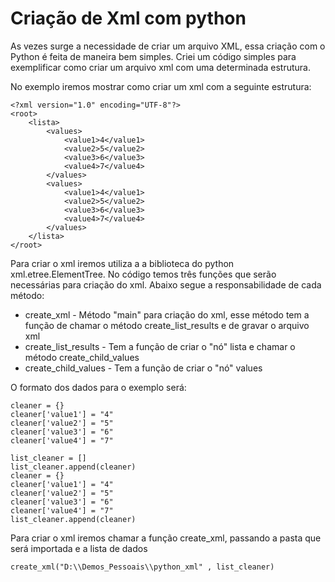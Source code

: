 
# Criação de Xml com python

As vezes surge a necessidade de criar um arquivo XML, essa criação com o Python é feita de maneira bem simples. Criei um código simples para exemplificar como criar um arquivo xml com uma determinada estrutura.

No exemplo iremos mostrar como criar um xml com a seguinte estrutura:

    <?xml version="1.0" encoding="UTF-8"?>  
    <root>  
	    <lista>  
		    <values>  
			    <value1>4</value1>  
			    <value2>5</value2>  
			    <value3>6</value3>  
			    <value4>7</value4>  
			</values>  
			<values>  
				<value1>4</value1>  
				<value2>5</value2>  
				<value3>6</value3>  
				<value4>7</value4>  
			</values>  
		</lista>  
	</root>

Para criar o xml iremos utiliza a a biblioteca do python xml.etree.ElementTree. No código temos três funções que serão necessárias para criação do xml. Abaixo segue a responsabilidade de cada método: 

 - create_xml - Método "main" para criação do xml, esse método tem a função de chamar o método create_list_results e de gravar o arquivo xml
 - create_list_results - Tem a função de criar o "nó" lista e chamar o método create_child_values
 -  create_child_values - Tem a função de criar o "nó" values 

O formato dos dados para o exemplo será:

    cleaner = {}
    cleaner['value1'] = "4"
    cleaner['value2'] = "5"
    cleaner['value3'] = "6"
    cleaner['value4'] = "7"
    
    list_cleaner = []
    list_cleaner.append(cleaner)
    cleaner = {}
    cleaner['value1'] = "4"
    cleaner['value2'] = "5"
    cleaner['value3'] = "6"
    cleaner['value4'] = "7"
    list_cleaner.append(cleaner)

Para criar o xml iremos chamar a função create_xml, passando a pasta que será importada e a lista de dados

    create_xml("D:\\Demos_Pessoais\\python_xml" , list_cleaner)


